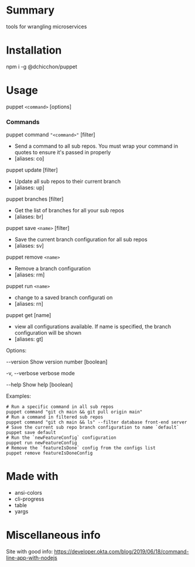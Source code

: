 # Summary

tools for wrangling microservices

# Installation

npm i -g @dchicchon/puppet

# Usage

puppet `<command>` [options]

### Commands

puppet command `"<command>"` [filter]

- Send a command to all sub repos. You
  must wrap your command in quotes to
  ensure it's passed in properly
- [aliases: co]

puppet update [filter]

- Update all sub repos to their current branch
- [aliases: up]

puppet branches [filter]

- Get the list of branches for all your sub repos
- [aliases: br]

puppet save `<name>` [filter]

- Save the current branch configuration for all sub repos
- [aliases: sv]

puppet remove `<name>`

- Remove a branch configuration
- [aliases: rm]

puppet run `<name>`

- change to a saved branch configurati
  on
- [aliases: rn]

puppet get [name]

- view all configurations available. If name is specified, the branch configuration will be shown
- [aliases: gt]

Options:

--version Show version number [boolean]

-v, --verbose verbose mode

--help Show help [boolean]

Examples:

```
# Run a specific command in all sub repos
puppet command "git ch main && git pull origin main"
# Run a command in filtered sub repos
puppet command "git ch main && ls" --filter database front-end server
# Save the current sub repo branch configuration to name `default`
puppet save default
# Run the `newFeatureConfig` configuration
puppet run newFeatureConfig
# Remove the `featureIsDone` config from the configs list
puppet remove featureIsDoneConfig
```

# Made with

- ansi-colors
- cli-progress
- table
- yargs

# Miscellaneous info

Site with good info: https://developer.okta.com/blog/2019/06/18/command-line-app-with-nodejs

